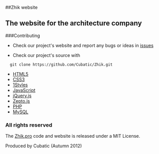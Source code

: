 ##Zhik website

The website for the architecture company
-----------------------
###Contributing

* Check our project's website and report any bugs or ideas in [issues](https://github.com/Cubatic/Zhik/issues)

* Check our project's source with
```
  git clone https://github.com/Cubatic/Zhik.git
```

* [HTML5](http://en.wikipedia.org/wiki/Html5)
* [CSS3](https://developer.mozilla.org/en-US/docs/CSS/CSS_Reference)
* [1Styles](https://github.com/AliMD/1styles)
* [JavaScript](http://en.wikipedia.org/wiki/Javascript)
* [jQuery.js](https://github.com/jquery/jquery)
* [Zepto.js](http://zeptojs.com/zepto.js)
* [PHP](http://www.php.net/manual-lookup.php?pattern=)
* [MySQL](http://en.wikipedia.org/wiki/Mysql)


### All rights reserved ###
The [Zhik.pro](http://www.zhik.pro) code and website is released under a MIT License.

Produced by Cubatic (Autumn 2012)
